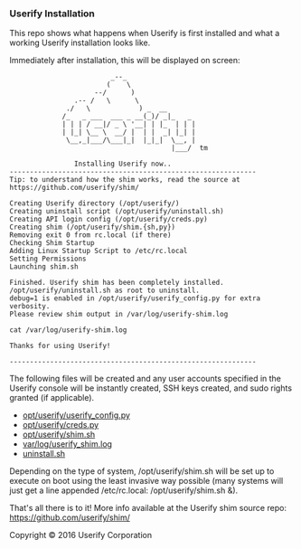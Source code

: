### Userify Installation ###


This repo shows what happens when Userify is first installed and what a working
Userify installation looks like.


Immediately after installation, this will be displayed on screen:


       
                             _--_
                            (    \
                         --/      )
                    .-- /   \      \
                  ./   \            ) _  __
                 /_   _ ___  ___ _ __(_)/ _|_   _
                 | | | / __|/ _ \ '__| | |_  | | |
                 | |_| \__ \  __/ |  | |  _| |_| |
                  \__,_|___/\___|_|  |_|_|  \__, |
                                            |___/  tm
    
                    Installing Userify now..                     
    -------------------------------------------------------------
    Tip: to understand how the shim works, read the source at
    https://github.com/userify/shim/
    
    Creating Userify directory (/opt/userify/)
    Creating uninstall script (/opt/userify/uninstall.sh)
    Creating API login config (/opt/userify/creds.py)
    Creating shim (/opt/userify/shim.{sh,py})
    Removing exit 0 from rc.local (if there)
    Checking Shim Startup
    Adding Linux Startup Script to /etc/rc.local
    Setting Permissions
    Launching shim.sh
    
    Finished. Userify shim has been completely installed.
    /opt/userify/uninstall.sh as root to uninstall.
    debug=1 is enabled in /opt/userify/userify_config.py for extra verbosity.
    Please review shim output in /var/log/userify-shim.log
    
    cat /var/log/userify-shim.log
    
    Thanks for using Userify!
    
    -------------------------------------------------------------



The following files will be created and any user accounts specified in
the Userify console will be instantly created, SSH keys created, and sudo
rights granted (if applicable).


+    [opt/userify/userify_config.py](opt/userify/userify_config.py)
+    [opt/userify/creds.py](opt/userify/creds.py)
+    [opt/userify/shim.sh](opt/userify/shim.sh)
+    [var/log/userify_shim.log](var/log/userify_shim.log)
+    [uninstall.sh](uninstall.sh)


Depending on the type of system, /opt/userify/shim.sh will be set up to
execute on boot using the least invasive way possible (many systems
will just get a line appended  /etc/rc.local: /opt/userify/shim.sh &).


That's all there is to it! More info available at the Userify shim
source repo: https://github.com/userify/shim/



Copyright © 2016 Userify Corporation

